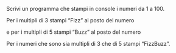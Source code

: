Scrivi un programma che stampi in console i numeri da 1 a 100.

Per i multipli di 3 stampi “Fizz” al posto del numero 

e per i multipli di 5 stampi “Buzz” al posto del numero

Per i numeri che sono sia multipli di 3 che di 5 stampi “FizzBuzz”.

